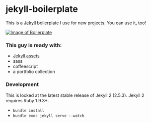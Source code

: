 # jekyll-boilerplate

This is a [Jekyll](https://jekyllrb.com/) boilerplate I use for new projects. You can use it, too!

[![Image of Boilerplate](http://i.imgur.com/KFZuRpB.jpg)](http://www.bigredhair.com/boilerplate/)

### This guy is ready with:

-  [Jekyll assets](https://github.com/jekyll/jekyll-assets)
-  sass
-  coffeescript
-  a portfolio collection

### Development

This is locked at the latest stable release of Jekyll 2 (2.5.3). Jekyll 2 requires Ruby 1.9.3+.

- `bundle install`
- `bundle exec jekyll serve --watch`
